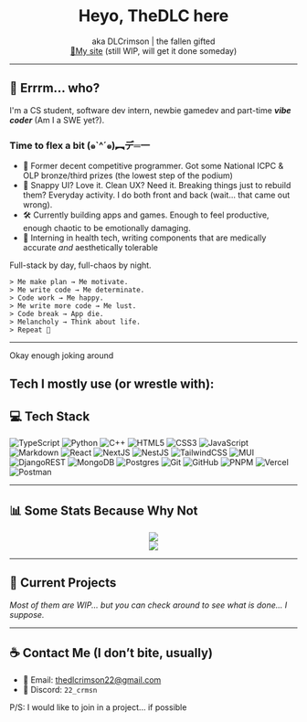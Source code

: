 <h1 align="center">Heyo, TheDLC here</h1>
<p align="center">
  aka DLCrimson | the fallen gifted
  <br/>
  <a href="https://thedlcrimson.vercel.app/">🔗My site</a> (still WIP, will get it done someday)
</p>

---

## 🗿 Errrm... who?

I'm a CS student, software dev intern, newbie gamedev and part-time ***vibe coder*** (Am I a SWE yet?).

### Time to flex a bit (๑`^´๑)︻デ═一
- 🧩 Former decent competitive programmer. Got some National ICPC & OLP bronze/third prizes (the lowest step of the podium)
- 🧠 Snappy UI? Love it. Clean UX? Need it. Breaking things just to rebuild them? Everyday activity. I do both front and back (wait... that came out wrong).
- 🛠️ Currently building apps and games. Enough to feel productive, enough chaotic to be emotionally damaging.
- 🏥 Interning in health tech, writing components that are medically accurate *and* aesthetically tolerable

Full-stack by day, full-chaos by night.

```trmnl
> Me make plan → Me motivate.  
> Me write code → Me determinate.  
> Code work → Me happy.  
> Me write more code → Me lust.  
> Code break → App die.  
> Melancholy → Think about life.  
> Repeat 🔁
```
---

Okay enough joking around
## Tech I mostly use (or wrestle with):

## 💻 Tech Stack

![TypeScript](https://img.shields.io/badge/typescript-%23007ACC.svg?style=flat&logo=typescript&logoColor=white)
![Python](https://img.shields.io/badge/python-3670A0?style=flat&logo=python&logoColor=ffdd54)
![C++](https://img.shields.io/badge/c++-%2300599C.svg?style=flat&logo=c%2B%2B&logoColor=white)
![HTML5](https://img.shields.io/badge/html5-%23E34F26.svg?style=flat&logo=html5&logoColor=white)
![CSS3](https://img.shields.io/badge/css3-%231572B6.svg?style=flat&logo=css3&logoColor=white)
![JavaScript](https://img.shields.io/badge/javascript-%23323330.svg?style=flat&logo=javascript&logoColor=%23F7DF1E)
![Markdown](https://img.shields.io/badge/markdown-%23000000.svg?style=flat&logo=markdown&logoColor=white)
![React](https://img.shields.io/badge/react-%2320232a.svg?style=flat&logo=react&logoColor=%2361DAFB)
![NextJS](https://img.shields.io/badge/Next-black?style=flat&logo=next.js&logoColor=white)
![NestJS](https://img.shields.io/badge/NestJS-E0234E?style=flat&logo=nestjs&logoColor=white)
![TailwindCSS](https://img.shields.io/badge/tailwindcss-%2338B2AC.svg?style=flat&logo=tailwind-css&logoColor=white)
![MUI](https://img.shields.io/badge/MUI-007FFF?style=flat&logo=mui&logoColor=white)
![DjangoREST](https://img.shields.io/badge/DJANGO-REST-ff1709?style=flat&logo=django&logoColor=white&color=ff1709&labelColor=gray)
![MongoDB](https://img.shields.io/badge/MongoDB-47A248?style=flat&logo=mongodb&logoColor=white)
![Postgres](https://img.shields.io/badge/postgres-%23316192.svg?style=flat&logo=postgresql&logoColor=white)
![Git](https://img.shields.io/badge/git-%23F05033.svg?style=flat&logo=git&logoColor=white)
![GitHub](https://img.shields.io/badge/github-%23121011.svg?style=flat&logo=github&logoColor=white)
![PNPM](https://img.shields.io/badge/pnpm-%234a4a4a.svg?style=flat&logo=pnpm&logoColor=f69220)
![Vercel](https://img.shields.io/badge/vercel-%23000000.svg?style=flat&logo=vercel&logoColor=white)
![Postman](https://img.shields.io/badge/Postman-FF6C37?style=flat&logo=postman&logoColor=white)

---

## 📊 Some Stats Because Why Not

<p align="center">
  <img src="https://github-readme-streak-stats.herokuapp.com/?user=TheDLCrimson&theme=radical&hide_border=false" />
  <br/>
  <img src="https://github-profile-trophy.vercel.app/?username=TheDLCrimson&theme=radical&no-frame=true&no-bg=false&margin-w=4" />
</p>

---

## 🎯 Current Projects

*Most of them are WIP... but you can check around to see what is done... I suppose.*

---

## ☕ Contact Me (I don’t bite, usually)

- 📧 Email: thedlcrimson22@gmail.com  
- 💬 Discord: `22_crmsn`

P/S: I would like to join in a project... if possible

